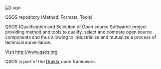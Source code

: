 ![Logo](Docs/Method/fr/Images/QSOS-small.png)

QSOS repository (Method, Formats, Tools)

QSOS (Qualification and Selection of Open source Software): project providing method and tools to qualify, select and compare open source components and thus allowing to industrialize and mutualize a process of technical surveillance.

Visit <http://www.qsos.org>

QSOS is part of the [Drakkr](http://www.drakkr.org) open framework.
